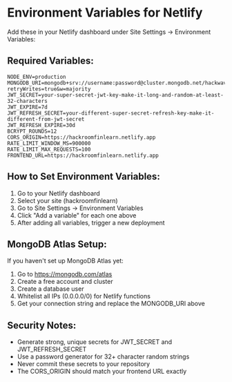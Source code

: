# Environment Variables for Netlify

Add these in your Netlify dashboard under Site Settings → Environment Variables:

## Required Variables:

```
NODE_ENV=production
MONGODB_URI=mongodb+srv://username:password@cluster.mongodb.net/hackwave?retryWrites=true&w=majority
JWT_SECRET=your-super-secret-jwt-key-make-it-long-and-random-at-least-32-characters
JWT_EXPIRE=7d
JWT_REFRESH_SECRET=your-different-super-secret-refresh-key-make-it-different-from-jwt-secret
JWT_REFRESH_EXPIRE=30d
BCRYPT_ROUNDS=12
CORS_ORIGIN=https://hackroomfinlearn.netlify.app
RATE_LIMIT_WINDOW_MS=900000
RATE_LIMIT_MAX_REQUESTS=100
FRONTEND_URL=https://hackroomfinlearn.netlify.app
```

## How to Set Environment Variables:

1. Go to your Netlify dashboard
2. Select your site (hackroomfinlearn)
3. Go to Site Settings → Environment Variables
4. Click "Add a variable" for each one above
5. After adding all variables, trigger a new deployment

## MongoDB Atlas Setup:

If you haven't set up MongoDB Atlas yet:

1. Go to https://mongodb.com/atlas
2. Create a free account and cluster
3. Create a database user
4. Whitelist all IPs (0.0.0.0/0) for Netlify functions
5. Get your connection string and replace the MONGODB_URI above

## Security Notes:

- Generate strong, unique secrets for JWT_SECRET and JWT_REFRESH_SECRET
- Use a password generator for 32+ character random strings
- Never commit these secrets to your repository
- The CORS_ORIGIN should match your frontend URL exactly
